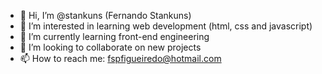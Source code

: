 - 👋 Hi, I’m @stankuns (Fernando Stankuns)
- 👀 I’m interested in learning web development (html, css and javascript)
- 🌱 I’m currently learning front-end engineering
- 💞️ I’m looking to collaborate on new projects
- 📫 How to reach me: fspfigueiredo@hotmail.com

<!---
stankuns/stankuns is a ✨ special ✨ repository because its `README.md` (this file) appears on your GitHub profile.
You can click the Preview link to take a look at your changes.
--->
